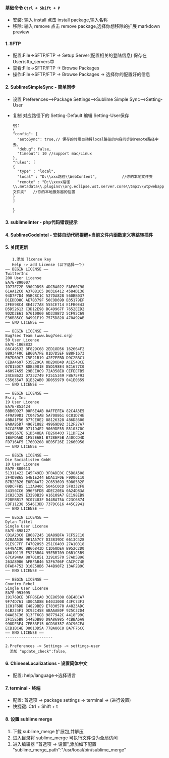 #### 基础命令 `Ctrl + Shift + P`
* 安装: 输入 install 点击 install package,输入名称
* 移除: 输入 remove  点击 remove package,选择你想移除的扩展
  markdown preview 

#### 1. SFTP
* 配置:File->SFTP/FTP -> Setup Server(配置相关的登陆信息) 保存在User\sftp_servers中
* 查看:File->SFTP/FTP ->	Browse Packages
* 操作:File->SFTP/FTP -> Browse Packages -> 选择你的配置好的信息

#### 2. SublimeSimpleSync - 简单同步	  
* 设置 Preferences-->Package Settings-->Sublime Simple Sync-->Setting-User
* 复制 对应路径下的 Setting-Default 编辑 Setting-User保存

      eg:
      {
      "config": {
        "autoSync": true,// 保存的时候自动将local路径的内容同步到remote路径中去。
        "debug": false,
        "timeout": 10 //support mac/Linux
      },
      "rules": [
      {
        "type" : "local",
        "local" : "D:\\xxx路径\\WebContent",           //你的本地文件夹
        "remote" : "D:\\xxxx路径\\.metadata\\.plugins\\org.eclipse.wst.server.core\\tmp1\\wtpwebapps\\xxx文件夹"   //你的本地服务器的位置
      }
      ]
    }

#### 3. sublimelinter - php代码错误提示

#### 4. SublimeCodeIntel - 安装自动代码提醒+当前文件内函数定义等跳转插件

#### 5. 关闭更新
       1.添加 license key 
       Help -> add License (以下选择一个)
    —– BEGIN LICENSE —– 
    TwitterInc 
    200 User License 
    EA7E-890007 
    1D77F72E 390CDD93 4DCBA022 FAF60790 
    61AA12C0 A37081C5 D0316412 4584D136 
    94D7F7D4 95BC8C1C 527DA828 560BB037 
    D1EDDD8C AE7B379F 50C9D69D B35179EF 
    2FE898C4 8E4277A8 555CE714 E1FB0E43 
    D5D52613 C3D12E98 BC49967F 7652EED2 
    9D2D2E61 67610860 6D338B72 5CF95C69 
    E36B85CC 84991F19 7575D828 470A92AB 
    —— END LICENSE ——
    
    —– BEGIN LICENSE —– 
    Bug7sec Team (www.bug7sec.org) 
    50 User License 
    EA7E-1068832 
    86C49532 8F829C68 2ED18D56 162664F2 
    8B934F0C EB60A7FE 81D7D5EF BB8F1673 
    F67D69C7 C5E21B19 42E7EFBD D9C2BBC1 
    CEBA4697 535E29CA 0D2D0D4D ACE548CE 
    07815DC7 BDE3901E D5D198E4 BC1677C0 
    46097A55 29BCE0C9 72A358E8 CEFEEFB5 
    24CEB623 D7232749 F2515349 FB675F93 
    C55635A7 B1E32AB0 3D055979 041E0359 
    —— END LICENSE ——
    
    —– BEGIN LICENSE —– 
    Esri, Inc 
    19 User License 
    EA7E-853424 
    BBB0D927 00F6E4AB 0AFFEFEA 82C4A3E5 
    4F9A99D1 7C0475AB 5A708861 6C81D74E 
    4BBA1F56 877CE0E2 88126328 486D8600 
    8A0A85D7 49671882 49969D92 312F27A7 
    5CCAE55B D711D4E2 9069DE55 B510370C 
    9499567E 61D548BA FB260403 711DFE24 
    1BAFDA6D 1F52E6B1 B728EF5B A40CCD4D 
    FD716AF5 1760D208 0E05F26E 22660950 
    —— END LICENSE ——
    
    —– BEGIN LICENSE —– 
    Die Socialisten GmbH 
    10 User License 
    EA7E-800613 
    51311422 E45F49ED 3F0ADE0C E5B8A508 
    2F4D9B65 64E1E244 EDA11F0E F9D06110 
    B7B2E826 E6FDAA72 2C653693 5D80582F 
    09DCFFB5 113A940C 5045C0CD 5F8332F8 
    34356CC6 D96F6FDB 4DEC20EA 0A24D83A 
    2C82C329 E3290B29 A16109A7 EC198EB9 
    F28EBB17 9C07403F D44BA75A C23C6874 
    EBF11238 5546C3DD 737DC616 445C2941 
    —— END LICENSE ——
    
    —– BEGIN LICENSE —– 
    Dylan Tittel 
    Single User License 
    EA7E-898127 
    CD1A23C0 E8687245 18A89BFA 7CF52C10 
    A20AA536 9E1A57C7 D33839DC 6613C428 
    91E9C7FF F4702893 251C6403 27A10818 
    6F48AC9C BB66843D C1D60DEA B952C2D0 
    40019115 E5278B04 95EBB709 D6B1C5B9 
    67CA940A 88701851 32910570 57AD5B96 
    263A8906 AFBFAB46 52F6706F CACFC74E 
    DFAD4752 D10E58B6 744B90F2 13AF2B9C 
    —— END LICENSE ——
    
    —– BEGIN LICENSE —– 
    Country Rebel 
    Single User License 
    EA7E-993095 
    19176BCE 3FF86EA0 3CE86508 6BE4DCA7 
    9F74D761 4D0CAD8B E4033008 43FC73F3 
    1C01F6DD C4829BE9 E7830578 A4823ADC 
    61B224F1 DC93C458 ABAAAE0F 925C32D4 
    04A83C36 813FF6C8 9877942C 4418F99C 
    2F15E5B8 544EDB80 D9A86985 4CBBA6A8 
    998DE3E4 7FB33E15 6CD30357 6DC96CEA 
    ECB1BC4E D8010D5A 77BA86C8 BA7F76CC 
    —— END LICENSE ——
    --------------------- 
    
    2.Preferences -> Settings -> settings-user 
      添加 "update_check":false,

#### 6. ChineseLocalizations - 设置简体中文
* 配置: help/language->选择语言

#### 7. terminal - 终端   
* 配置: 首选项 -> package settings -> terminal -> (进行设置)
* 快捷键: Ctrl + Shift + t

#### 8. 设置 sublime merge
  1. 下载 sublime_merge 扩展包,并解压
  2. 进入目录将 sublime_merge 可执行文件设为全局访问
  3. 进入编辑器 "首选项 -> 设置",添加如下配置
  "sublime_merge_path":"/usr/local/bin/sublime_merge"